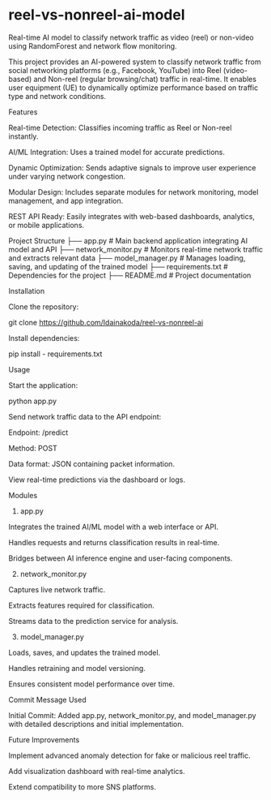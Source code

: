 # reel-vs-nonreel-ai-model
Real-time AI model to classify network traffic as video (reel) or non-video using RandomForest and network flow monitoring.


This project provides an AI-powered system to classify network traffic from social networking platforms (e.g., Facebook, YouTube) into Reel (video-based) and Non-reel (regular browsing/chat) traffic in real-time. It enables user equipment (UE) to dynamically optimize performance based on traffic type and network conditions.

Features

Real-time Detection: Classifies incoming traffic as Reel or Non-reel instantly.

AI/ML Integration: Uses a trained model for accurate predictions.

Dynamic Optimization: Sends adaptive signals to improve user experience under varying network congestion.

Modular Design: Includes separate modules for network monitoring, model management, and app integration.

REST API Ready: Easily integrates with web-based dashboards, analytics, or mobile applications.

Project Structure
├── app.py                # Main backend application integrating AI model and API
├── network_monitor.py    # Monitors real-time network traffic and extracts relevant data
├── model_manager.py      # Manages loading, saving, and updating of the trained model
├── requirements.txt      # Dependencies for the project
├── README.md             # Project documentation


Installation

Clone the repository:

git clone https://github.com/Idainakoda/reel-vs-nonreel-ai


Install dependencies:

pip install - requirements.txt



Usage

Start the application:

python app.py


Send network traffic data to the API endpoint:

Endpoint: /predict

Method: POST

Data format: JSON containing packet information.

View real-time predictions via the dashboard or logs.

Modules
1. app.py

Integrates the trained AI/ML model with a web interface or API.

Handles requests and returns classification results in real-time.

Bridges between AI inference engine and user-facing components.

2. network_monitor.py

Captures live network traffic.

Extracts features required for classification.

Streams data to the prediction service for analysis.

3. model_manager.py

Loads, saves, and updates the trained model.

Handles retraining and model versioning.

Ensures consistent model performance over time.

Commit Message Used

Initial Commit: Added app.py, network_monitor.py, and model_manager.py with detailed descriptions and initial implementation.

Future Improvements

Implement advanced anomaly detection for fake or malicious reel traffic.

Add visualization dashboard with real-time analytics.

Extend compatibility to more SNS platforms.
